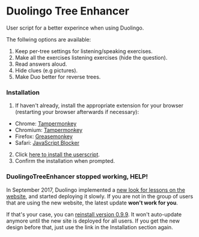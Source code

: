 # Duolingo Tree Enhancer
User script for a better experince when using Duolingo.

The follwing options are available:

1. Keep per-tree settings for listening/speaking exercises.
2. Make all the exercises listening exercises (hide the question).
3. Read answers aloud.
4. Hide clues (e.g pictures).
4. Make Duo better for reverse trees.

### Installation


1. If haven't already, install the appropriate extension for your browser (restarting your browser afterwards if necessary):
 * Chrome: [Tampermonkey](https://chrome.google.com/webstore/detail/tampermonkey/dhdgffkkebhmkfjojejmpbldmpobfkfo?hl=en)
 * Chromium: [Tampermonkey](https://chrome.google.com/webstore/detail/tampermonkey/dhdgffkkebhmkfjojejmpbldmpobfkfo?hl=en)
 * Firefox: [Greasemonkey](https://addons.mozilla.org/en-US/firefox/addon/greasemonkey/)
 * Safari: [JavaScript Blocker](http://javascript-blocker.toggleable.com/)
2. Click [here to install the userscript](https://github.com/camiloaa/duolingotreeenhancer/raw/master/DuolingoTreeEnhancer.user.js).
3. Confirm the installation when prompted.

### DuolingoTreeEnhancer stopped working, HELP!

In September 2017, Duolingo implemented a [new look for lessons on the website](https://www.duolingo.com/comment/24513744),
and started deploying it slowly. If you are not in the group of users that are using the new website,
the latest update **won't work for you**.

If that's your case, you can [reinstall version 0.9.9](https://github.com/camiloaa/duolingotreeenhancer/raw/OldUI/DuolingoTreeEnhancer.user.js).
It won't auto-update anymore until the new site is deployed for all users.
If you get the new design before that, just use the link in the Installation section again.

